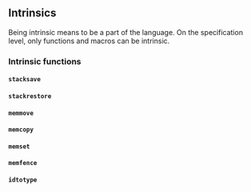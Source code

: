 ## Intrinsics

Being intrinsic means to be a part of the language. On the specification level, only functions and macros can be intrinsic.

### Intrinsic functions

#### `stacksave`

#### `stackrestore`

#### `memmove`

#### `memcopy`

#### `memset`

#### `memfence`

#### `idtotype`
